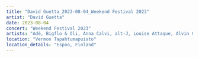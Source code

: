 ```yaml
---
title: "David Guetta_2023-08-04_Weekend Festival 2023"
artist: "David Guetta"
date: 2023-08-04
concert: "Weekend Festival 2023"
artists: "Adé, Bigflo & Oli, Anna Calvi, alt-J, Louise Attaque, Alvin Chris, Pomme, David Guetta, Claptone, Bru-C, Apashe, Ckay"
location: "Vermon Tapahtumapuisto"
location_details: "Espoo, Finland"
---
```


